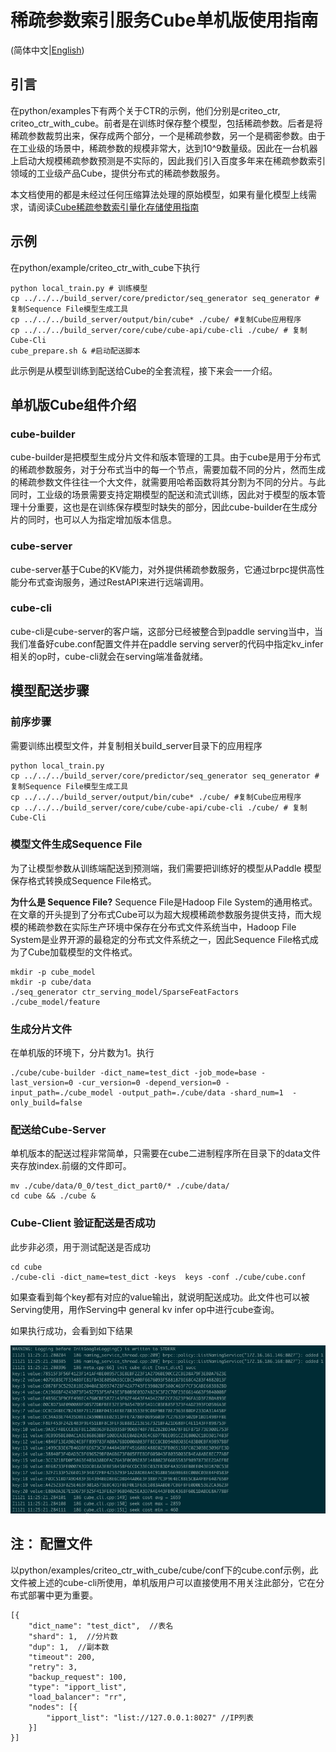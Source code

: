 # 稀疏参数索引服务Cube单机版使用指南

(简体中文|[English](./CUBE_LOCAL.md))

## 引言

在python/examples下有两个关于CTR的示例，他们分别是criteo_ctr, criteo_ctr_with_cube。前者是在训练时保存整个模型，包括稀疏参数。后者是将稀疏参数裁剪出来，保存成两个部分，一个是稀疏参数，另一个是稠密参数。由于在工业级的场景中，稀疏参数的规模非常大，达到10^9数量级。因此在一台机器上启动大规模稀疏参数预测是不实际的，因此我们引入百度多年来在稀疏参数索引领域的工业级产品Cube，提供分布式的稀疏参数服务。

<!--单机版Cube是分布式Cube的弱化版本，旨在方便开发者做实验和Demo时使用。如果有分布式稀疏参数服务的需求，请在读完此文档之后，继续阅读  [稀疏参数索引服务Cube使用指南](CUBE_LOCAL_CN.md)（正在建设中）。-->

本文档使用的都是未经过任何压缩算法处理的原始模型，如果有量化模型上线需求，请阅读[Cube稀疏参数索引量化存储使用指南](./CUBE_QUANT_CN.md)


## 示例
在python/example/criteo_ctr_with_cube下执行
```
python local_train.py # 训练模型
cp ../../../build_server/core/predictor/seq_generator seq_generator #复制Sequence File模型生成工具
cp ../../../build_server/output/bin/cube* ./cube/ #复制Cube应用程序
cp ../../../build_server/core/cube/cube-api/cube-cli ./cube/ # 复制Cube-Cli
cube_prepare.sh & #启动配送脚本
```
此示例是从模型训练到配送给Cube的全套流程，接下来会一一介绍。

## 单机版Cube组件介绍


### cube-builder

cube-builder是把模型生成分片文件和版本管理的工具。由于cube是用于分布式的稀疏参数服务，对于分布式当中的每一个节点，需要加载不同的分片，然而生成的稀疏参数文件往往一个大文件，就需要用哈希函数将其分割为不同的分片。与此同时，工业级的场景需要支持定期模型的配送和流式训练，因此对于模型的版本管理十分重要，这也是在训练保存模型时缺失的部分，因此cube-builder在生成分片的同时，也可以人为指定增加版本信息。

### cube-server

cube-server基于Cube的KV能力，对外提供稀疏参数服务，它通过brpc提供高性能分布式查询服务，通过RestAPI来进行远端调用。

### cube-cli

cube-cli是cube-server的客户端，这部分已经被整合到paddle serving当中，当我们准备好cube.conf配置文件并在paddle serving server的代码中指定kv_infer相关的op时，cube-cli就会在serving端准备就绪。

## 模型配送步骤
### 前序步骤

需要训练出模型文件，并复制相关build_server目录下的应用程序
```
python local_train.py
cp ../../../build_server/core/predictor/seq_generator seq_generator #复制Sequence File模型生成工具
cp ../../../build_server/output/bin/cube* ./cube/ #复制Cube应用程序
cp ../../../build_server/core/cube/cube-api/cube-cli ./cube/ # 复制Cube-Cli
```

### 模型文件生成Sequence File

为了让模型参数从训练端配送到预测端，我们需要把训练好的模型从Paddle 模型保存格式转换成Sequence File格式。

**为什么是 Sequence File?**
Sequence File是Hadoop File System的通用格式。在文章的开头提到了分布式Cube可以为超大规模稀疏参数服务提供支持，而大规模的稀疏参数在实际生产环境中保存在分布式文件系统当中，Hadoop File System是业界开源的最稳定的分布式文件系统之一，因此Sequence File格式成为了Cube加载模型的文件格式。

```
mkdir -p cube_model
mkdir -p cube/data
./seq_generator ctr_serving_model/SparseFeatFactors ./cube_model/feature
```

### 生成分片文件

在单机版的环境下，分片数为1。执行

```
./cube/cube-builder -dict_name=test_dict -job_mode=base -last_version=0 -cur_version=0 -depend_version=0 -input_path=./cube_model -output_path=./cube/data -shard_num=1  -only_build=false

```

### 配送给Cube-Server


单机版本的配送过程非常简单，只需要在cube二进制程序所在目录下的data文件夹存放index.前缀的文件即可。

```
mv ./cube/data/0_0/test_dict_part0/* ./cube/data/
cd cube && ./cube &
```

### Cube-Client 验证配送是否成功
此步非必须，用于测试配送是否成功
```
cd cube
./cube-cli -dict_name=test_dict -keys  keys -conf ./cube/cube.conf
```

如果查看到每个key都有对应的value输出，就说明配送成功。此文件也可以被Serving使用，用作Serving中 general kv infer op中进行cube查询。

如果执行成功，会看到如下结果
<p align="center">
    <img src="images/cube-cli.png" width="700">
</p>


## 注： 配置文件
以python/examples/criteo_ctr_with_cube/cube/conf下的cube.conf示例，此文件被上述的cube-cli所使用，单机版用户可以直接使用不用关注此部分，它在分布式部署中更为重要。

```
[{
    "dict_name": "test_dict",  //表名
    "shard": 1,  //分片数
    "dup": 1,  //副本数
    "timeout": 200,
    "retry": 3,
    "backup_request": 100,
    "type": "ipport_list",
    "load_balancer": "rr",
    "nodes": [{
        "ipport_list": "list://127.0.0.1:8027" //IP列表
    }]
}]
```
